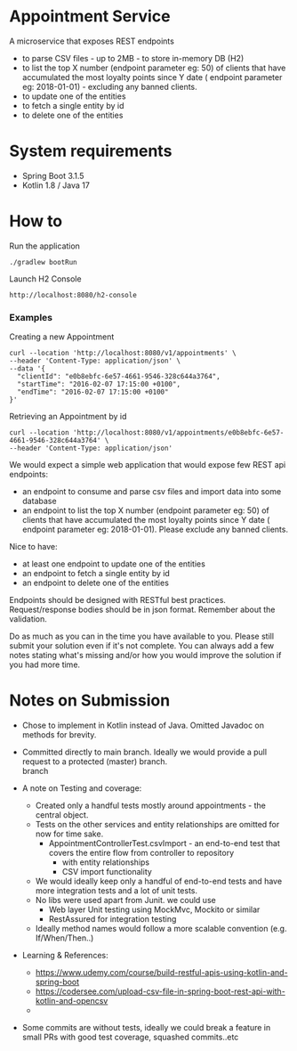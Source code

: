 # Appointment Service

A microservice that exposes REST endpoints

* to parse CSV files - up to 2MB - to store in-memory DB (H2)
* to list the top X number (endpoint parameter eg: 50) of clients that have accumulated the most loyalty points since Y date (
  endpoint parameter eg: 2018-01-01) - excluding any banned clients.
* to update one of the entities
* to fetch a single entity by id
* to delete one of the entities

# System requirements

* Spring Boot 3.1.5
* Kotlin 1.8 / Java 17

# How to

Run the application

```
./gradlew bootRun
```

Launch H2 Console

```
http://localhost:8080/h2-console
```

### Examples

Creating a new Appointment

```
curl --location 'http://localhost:8080/v1/appointments' \
--header 'Content-Type: application/json' \
--data '{
  "clientId": "e0b8ebfc-6e57-4661-9546-328c644a3764",
  "startTime": "2016-02-07 17:15:00 +0100",
  "endTime": "2016-02-07 17:15:00 +0100"
}'
```

Retrieving an Appointment by id

```
curl --location 'http://localhost:8080/v1/appointments/e0b8ebfc-6e57-4661-9546-328c644a3764' \
--header 'Content-Type: application/json'
```

We would expect a simple web application that would expose few REST api endpoints:

* an endpoint to consume and parse csv files and import data into some database
* an endpoint to list the top X number (endpoint parameter eg: 50) of clients that have accumulated the most loyalty points since Y date (
  endpoint parameter eg: 2018-01-01). Please exclude any banned clients.

Nice to have:

* at least one endpoint to update one of the entities
* an endpoint to fetch a single entity by id
* an endpoint to delete one of the entities

Endpoints should be designed with RESTful best practices. Request/response bodies should be in json format. Remember about the validation.

Do as much as you can in the time you have available to you. Please still submit your solution even if it's not complete. You can always add
a few notes stating what's missing and/or how you would improve the solution if you had more time.

# Notes on Submission

* Chose to implement in Kotlin instead of Java. Omitted Javadoc on methods for brevity.
* Committed directly to main branch. Ideally we would provide a pull request to a protected (master) branch.  
  branch
* A note on Testing and coverage:
    * Created only a handful tests mostly around appointments - the central object.
    * Tests on the other services and entity relationships are omitted for now for time sake.
        * AppointmentControllerTest.csvImport - an end-to-end test that covers the entire flow from controller to repository
            * with entity relationships
            * CSV import functionality
    * We would ideally keep only a handful of end-to-end tests and have more integration tests and a lot of unit tests.
    * No libs were used apart from Junit. we could use
        * Web layer Unit testing using MockMvc, Mockito or similar
        * RestAssured for integration testing
    * Ideally method names would follow a more scalable convention (e.g. If/When/Then..)

* Learning & References:
    * https://www.udemy.com/course/build-restful-apis-using-kotlin-and-spring-boot
    * https://codersee.com/upload-csv-file-in-spring-boot-rest-api-with-kotlin-and-opencsv
    *

* Some commits are without tests, ideally we could break a feature in small PRs with good test coverage, squashed commits..etc  